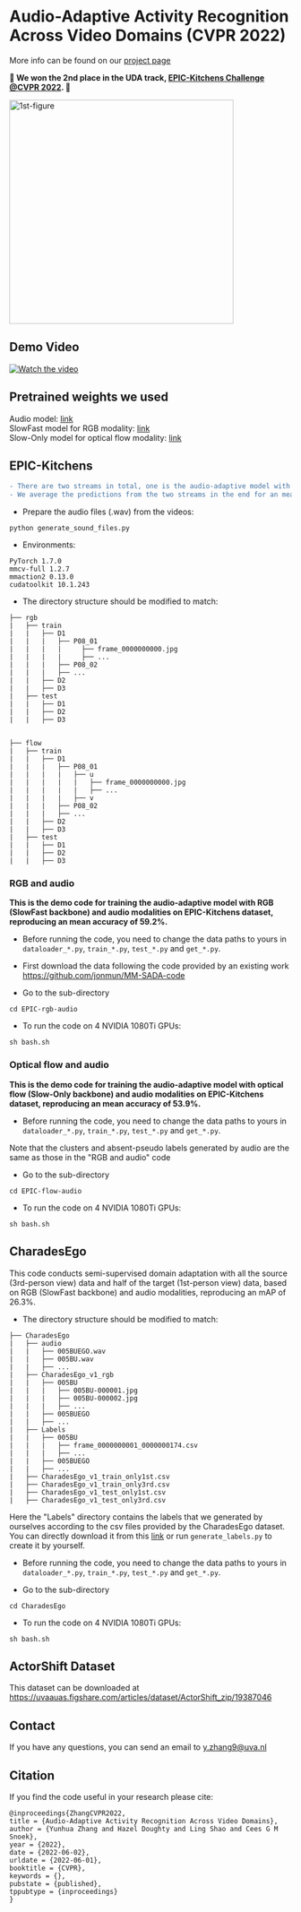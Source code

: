 # Audio-Adaptive Activity Recognition Across Video Domains (CVPR 2022)

More info can be found on our [project page](https://xiaobai1217.github.io/DomainAdaptation/)

**:star2: We won the 2nd place in the UDA track, [EPIC-Kitchens Challenge @CVPR 2022](https://epic-kitchens.github.io/2022). :star2:**

<img width="400" alt="1st-figure" src="https://user-images.githubusercontent.com/22721775/159116800-2df8b1f2-c622-4e4e-8e9a-53be7bc1ae93.png">

## Demo Video


[![Watch the video](https://user-images.githubusercontent.com/22721775/159116907-5e4f934c-9ec9-41b2-acb4-7b59c8219cb6.png)](https://youtube.com/embed/Lh3gb6NMhB4)

## Pretrained weights we used

Audio model: [link](http://www.robots.ox.ac.uk/~vgg/data/vggsound/models/H.pth.tar) </br>
SlowFast model for RGB modality: [link](https://download.openmmlab.com/mmaction/recognition/slowfast/slowfast_r101_8x8x1_256e_kinetics400_rgb/slowfast_r101_8x8x1_256e_kinetics400_rgb_20210218-0dd54025.pth) </br>
Slow-Only model for optical flow modality: [link](https://download.openmmlab.com/mmaction/recognition/slowonly/slowonly_r50_8x8x1_256e_kinetics400_flow/slowonly_r50_8x8x1_256e_kinetics400_flow_20200704-6b384243.pth)

## EPIC-Kitchens

```diff
- There are two streams in total, one is the audio-adaptive model with RGB and audio modalities, and the other is the audio-adaptive model with optical flow and audio modalities.
- We average the predictions from the two streams in the end for an mean accuracy of 61.0%.
```

* Prepare the audio files (.wav) from the videos:

```
python generate_sound_files.py
```

* Environments:

```
PyTorch 1.7.0
mmcv-full 1.2.7
mmaction2 0.13.0
cudatoolkit 10.1.243
```

* The directory structure should be modified to match:

```
├── rgb
|   ├── train
|   |   ├── D1
|   |   |   ├── P08_01
|   |   |   |     ├── frame_0000000000.jpg
|   |   |   |     ├── ...
|   |   |   ├── P08_02
|   |   |   ├── ...
|   |   ├── D2
|   |   ├── D3
|   ├── test
|   |   ├── D1
|   |   ├── D2
|   |   ├── D3


├── flow
|   ├── train
|   |   ├── D1
|   |   |   ├── P08_01 
|   |   |   |   ├── u
|   |   |   |   |   ├── frame_0000000000.jpg
|   |   |   |   |   ├── ...
|   |   |   |   ├── v
|   |   |   ├── P08_02
|   |   |   ├── ...
|   |   ├── D2
|   |   ├── D3
|   ├── test
|   |   ├── D1
|   |   ├── D2
|   |   ├── D3
```


### RGB and audio
**This is the demo code for training the audio-adaptive model with RGB (SlowFast backbone) and audio modalities on EPIC-Kitchens dataset, reproducing an mean accuracy of 59.2%.**

* Before running the code, you need to change the data paths to yours in `dataloader_*.py`, `train_*.py`, `test_*.py` and `get_*.py`. 

* First download the data following the code provided by an existing work https://github.com/jonmun/MM-SADA-code
* Go to the sub-directory
```
cd EPIC-rgb-audio
```


* To run the code on 4 NVIDIA 1080Ti GPUs:
```
sh bash.sh
```

### Optical flow and audio
**This is the demo code for training the audio-adaptive model with optical flow (Slow-Only backbone) and audio modalities on EPIC-Kitchens dataset, reproducing an mean accuracy of 53.9%.**

* Before running the code, you need to change the data paths to yours in `dataloader_*.py`, `train_*.py`, `test_*.py` and `get_*.py`. 

Note that the clusters and absent-pseudo labels generated by audio are the same as those in the "RGB and audio" code

* Go to the sub-directory
```
cd EPIC-flow-audio
```


* To run the code on 4 NVIDIA 1080Ti GPUs:
```
sh bash.sh
```

## CharadesEgo
This code conducts semi-supervised domain adaptation with all the source (3rd-person view) data and half of the target (1st-person view) data, based on RGB (SlowFast backbone) and audio modalities, reproducing an mAP of 26.3%. 

* The directory structure should be modified to match:

```
├── CharadesEgo
|   ├── audio
|   |   ├── 005BUEGO.wav
|   |   ├── 005BU.wav
|   |   ├── ...
|   ├── CharadesEgo_v1_rgb
|   |   ├── 005BU
|   |   |   ├── 005BU-000001.jpg
|   |   |   ├── 005BU-000002.jpg
|   |   |   ├── ...
|   |   ├── 005BUEGO
|   |   ├── ...
|   ├── Labels
|   |   ├── 005BU
|   |   |   ├── frame_0000000001_0000000174.csv
|   |   |   ├── ...
|   |   ├── 005BUEGO
|   |   ├── ...
|   ├── CharadesEgo_v1_train_only1st.csv
|   ├── CharadesEgo_v1_train_only3rd.csv
|   ├── CharadesEgo_v1_test_only1st.csv
|   ├── CharadesEgo_v1_test_only3rd.csv
```

Here the "Labels" directory contains the labels that we generated by ourselves according to the csv files provided by the CharadesEgo dataset. You can directly download it from this [link](https://drive.google.com/file/d/1FoHe_zIy6OWYB0ISpoPEY5M4doOwwm06/view?usp=sharing) or run `generate_labels.py` to create it by yourself. 


* Before running the code, you need to change the data paths to yours in `dataloader_*.py`, `train_*.py`, `test_*.py` and `get_*.py`. 

* Go to the sub-directory
```
cd CharadesEgo
```


* To run the code on 4 NVIDIA 1080Ti GPUs:
```
sh bash.sh
```


## ActorShift Dataset

This dataset can be downloaded at https://uvaauas.figshare.com/articles/dataset/ActorShift_zip/19387046


## Contact

If you have any questions, you can send an email to y.zhang9@uva.nl

## Citation
If you find the code useful in your research please cite:
```
@inproceedings{ZhangCVPR2022,
title = {Audio-Adaptive Activity Recognition Across Video Domains},
author = {Yunhua Zhang and Hazel Doughty and Ling Shao and Cees G M Snoek},
year = {2022},
date = {2022-06-02},
urldate = {2022-06-01},
booktitle = {CVPR},
keywords = {},
pubstate = {published},
tppubtype = {inproceedings}
}
```
